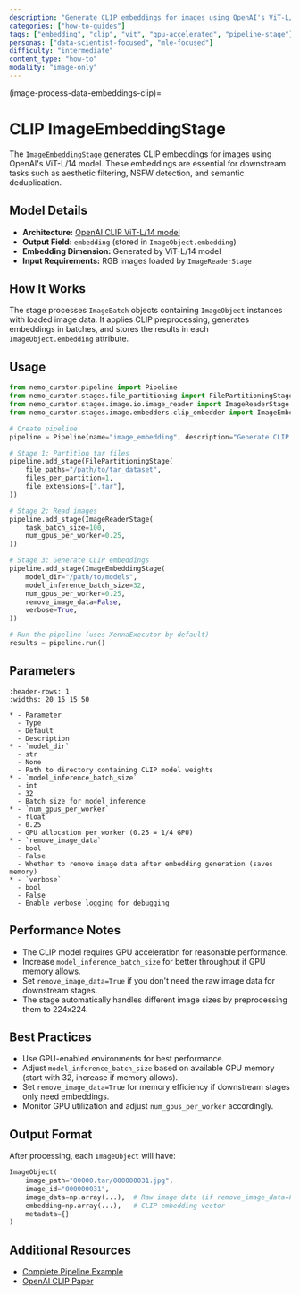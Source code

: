 ```yaml
---
description: "Generate CLIP embeddings for images using OpenAI's ViT-L/14 model for downstream classification and filtering tasks"
categories: ["how-to-guides"]
tags: ["embedding", "clip", "vit", "gpu-accelerated", "pipeline-stage"]
personas: ["data-scientist-focused", "mle-focused"]
difficulty: "intermediate"
content_type: "how-to"
modality: "image-only"
---
```


(image-process-data-embeddings-clip)=

# CLIP ImageEmbeddingStage

The `ImageEmbeddingStage` generates CLIP embeddings for images using OpenAI's ViT-L/14 model. These embeddings are essential for downstream tasks such as aesthetic filtering, NSFW detection, and semantic deduplication.

## Model Details

- **Architecture:** [OpenAI CLIP ViT-L/14 model](https://huggingface.co/openai/clip-vit-large-patch14)
- **Output Field:** `embedding` (stored in `ImageObject.embedding`)
- **Embedding Dimension:** Generated by ViT-L/14 model
- **Input Requirements:** RGB images loaded by `ImageReaderStage`

## How It Works

The stage processes `ImageBatch` objects containing `ImageObject` instances with loaded image data. It applies CLIP preprocessing, generates embeddings in batches, and stores the results in each `ImageObject.embedding` attribute.

## Usage

```python
from nemo_curator.pipeline import Pipeline
from nemo_curator.stages.file_partitioning import FilePartitioningStage
from nemo_curator.stages.image.io.image_reader import ImageReaderStage
from nemo_curator.stages.image.embedders.clip_embedder import ImageEmbeddingStage

# Create pipeline
pipeline = Pipeline(name="image_embedding", description="Generate CLIP embeddings for images")

# Stage 1: Partition tar files
pipeline.add_stage(FilePartitioningStage(
    file_paths="/path/to/tar_dataset",
    files_per_partition=1,
    file_extensions=[".tar"],
))

# Stage 2: Read images
pipeline.add_stage(ImageReaderStage(
    task_batch_size=100,
    num_gpus_per_worker=0.25,
))

# Stage 3: Generate CLIP embeddings
pipeline.add_stage(ImageEmbeddingStage(
    model_dir="/path/to/models",
    model_inference_batch_size=32,
    num_gpus_per_worker=0.25,
    remove_image_data=False,
    verbose=True,
))

# Run the pipeline (uses XennaExecutor by default)
results = pipeline.run()
```

## Parameters

```{list-table}
:header-rows: 1
:widths: 20 15 15 50

* - Parameter
  - Type
  - Default
  - Description
* - `model_dir`
  - str
  - None
  - Path to directory containing CLIP model weights
* - `model_inference_batch_size`
  - int
  - 32
  - Batch size for model inference
* - `num_gpus_per_worker`
  - float
  - 0.25
  - GPU allocation per worker (0.25 = 1/4 GPU)
* - `remove_image_data`
  - bool
  - False
  - Whether to remove image data after embedding generation (saves memory)
* - `verbose`
  - bool
  - False
  - Enable verbose logging for debugging
```

## Performance Notes

- The CLIP model requires GPU acceleration for reasonable performance.
- Increase `model_inference_batch_size` for better throughput if GPU memory allows.
- Set `remove_image_data=True` if you don't need the raw image data for downstream stages.
- The stage automatically handles different image sizes by preprocessing them to 224x224.

## Best Practices

- Use GPU-enabled environments for best performance.
- Adjust `model_inference_batch_size` based on available GPU memory (start with 32, increase if memory allows).
- Set `remove_image_data=True` for memory efficiency if downstream stages only need embeddings.
- Monitor GPU utilization and adjust `num_gpus_per_worker` accordingly.

## Output Format

After processing, each `ImageObject` will have:

```python
ImageObject(
    image_path="00000.tar/000000031.jpg",
    image_id="000000031",
    image_data=np.array(...),  # Raw image data (if remove_image_data=False)
    embedding=np.array(...),   # CLIP embedding vector
    metadata={}
)
```

## Additional Resources

- [Complete Pipeline Example](https://github.com/NVIDIA/NeMo-Curator/blob/main/tutorials/image/getting-started/image_curation_example.py)
- [OpenAI CLIP Paper](https://arxiv.org/abs/2103.00020)
